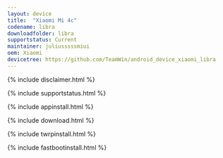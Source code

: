 ```yaml
---
layout: device
title:  "Xiaomi Mi 4c"
codename: libra
downloadfolder: libra
supportstatus: Current
maintainer: juliusssssmiui
oem: Xiaomi
devicetree: https://github.com/TeamWin/android_device_xiaomi_libra
---
```


{% include disclaimer.html %}

{% include supportstatus.html %}

{% include appinstall.html %}

{% include download.html %}

{% include twrpinstall.html %}

{% include fastbootinstall.html %}
